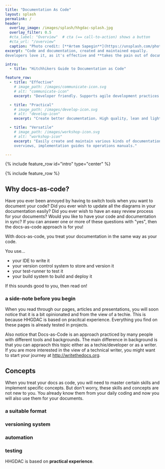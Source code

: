 ```yaml
---
title: "Documentation As Code"
layout: splash
permalink: /
header:
  overlay_image: /images/splash/hhgdac-splash.jpg
  overlay_filter: 0.5
  #cta_label: "Overview"  # cta (== call-to-action) shows a button
  #cta_url: "/overview"
  caption: "Photo credit: [**Artem Sapegin**](https://unsplash.com/photos/b18TRXc8UPQ)"
excerpt: "Code and documentation, created and maintained equally.
developers love it, as it's effective and **takes the pain out of documentation**."

intro:
  - title: "Hitchhikers Guide to Documentation as Code"

feature_row:
  - title: "Effective"
    # image_path: /images/communicate-icon.svg
    # alt: "communicate-icon"
    excerpt: "Developer friendly. Supports agile development practices. Based upon AsciiDoctor."

  - title: "Practical"
    # image_path: /images/develop-icon.svg
    # alt: "develop-icon"
    excerpt: "Create better documentation. High quality, lean and lightweight."

  - title: "Versatile"
    # image_path: /images/workshop-icon.svg
    # alt: "workshop-icon"
    excerpt: "Easily create and maintain various kinds of documentation, from architecture
    overviews, implementation guides to operations manuals."

---
```



{% include feature_row id="intro" type="center" %}

{% include feature_row %}

## Why docs-as-code?

Have you ever been annoyed by having to switch tools when you want to document your code?
Did you ever wish to update all the diagrams in your documentation easily?
Did you ever wish to have an easy review process for your documents?
Would you like to have your code and documentation in sync?
If you can answer one or more of these questions with "yes", then the docs-as-code approach is for you!

With docs-as-code, you treat your documentation in the same way as your code. 

You use... 

* your  IDE to write it
* your version control system to store and version it 
* your test-runner to test it
* your build system to build and deploy it

If this sounds good to you, then read on!

### a side-note before you begin

When you read through our pages, articles and presentations, you will soon notice that it is a bit opinionated and from the view of a techie.
This is because HHGDAC is based on pracitcal experience. 
Everything you find on these pages is already tested in projects.

Also notice that Docs-as-Code is an approach practiced by many people with different tools and backgrounds. 
The main difference in background is that you can appraoch this topic either as a techie/developer or as a writer.
If you are more interested in the view of a technical writer, you might want to start your journey at http://writethedocs.org.
 
## Concepts

When you treat your docs as code, you will need to master certain skills and implement specific concepts. But don't worry, these skills and concepts are not new to you. You already know them from your daily coding and now you will also use them for your documents.

### a suitable format

### versioning system

### automation

### testing 




HHGDAC is based on **practical experience**.
